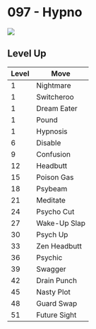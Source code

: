 # 097 - Hypno
![][097]

## Level Up

Level | Move
---   | ---
  1   | Nightmare
  1   | Switcheroo
  1   | Dream Eater
  1   | Pound
  1   | Hypnosis
  6   | Disable
  9   | Confusion
 12   | Headbutt
 15   | Poison Gas
 18   | Psybeam
 21   | Meditate
 24   | Psycho Cut
 27   | Wake-Up Slap
 30   | Psych Up
 33   | Zen Headbutt
 36   | Psychic
 39   | Swagger
 42   | Drain Punch
 45   | Nasty Plot
 48   | Guard Swap
 51   | Future Sight

[097]: ../img/pokemon/097.png
